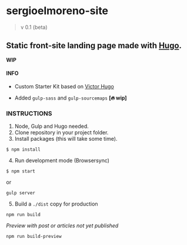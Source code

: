 # sergioelmoreno-site  
> v 0.1 (beta)

## Static front-site landing page made with [Hugo](https://gohugo.io/).

**WIP**

#### INFO

- Custom Starter Kit based on [Victor Hugo](https://github.com/netlify/victor-hugo)  

- Added `gulp-sass` and `gulp-sourcemaps` **[:fire: wip]**

### INSTRUCTIONS

1. Node, Gulp and Hugo needed.
2. Clone repository in your project folder.
3. Install packages (this will take some time).

```console
$ npm install
```

4. Run development mode (Browsersync)

```console
$ npm start
```

or

```console
gulp server
```

5. Build a `./dist` copy for production

```console
npm run build
```

_Preview with post or articles not yet published_

```console
npm run build-preview
```


